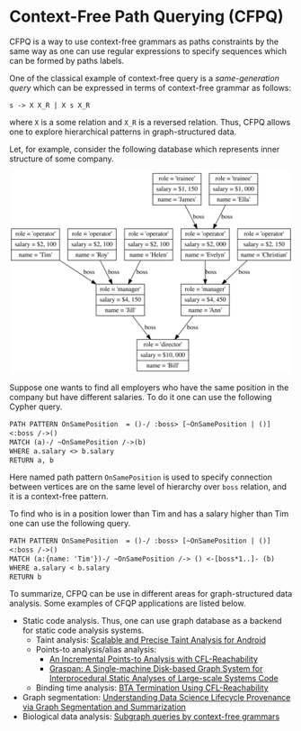 # Context-Free Path Querying (CFPQ)

CFPQ is a way to use context-free grammars as paths constraints by the same way as one can use regular expressions to specify sequences which can be formed by paths labels.

One of the classical example of context-free query is a *same-generation query* which can be expressed in terms of context-free grammar as follows:
```
s -> X X_R | X s X_R
```
where ```X``` is a some relation and ```X_R``` is a reversed relation. 
Thus, CFPQ allows one to explore hierarchical patterns in graph-structured data.

Let, for example, consider the following database which represents inner structure of some company.

![Company hierarchy](/docs/images/cfpq_example.dot.svg "The hierarchy of the company")

Suppose one wants to find all employers who have the same position in the company but have different salaries. To do it one can use the following Cypher query.

```
PATH PATTERN OnSamePosition  = ()-/ :boss> [~OnSamePosition | ()] <:boss /->()
MATCH (a)-/ ~OnSamePosition /->(b)
WHERE a.salary <> b.salary
RETURN a, b
```

Here named path pattern ```OnSamePosition``` is used to specify connection between vertices are on the same level of hierarchy over ```boss``` relation, and it is a context-free pattern.

To find who is in a position lower than Tim and has a salary higher than Tim one can use the following query.

```
PATH PATTERN OnSamePosition  = ()-/ :boss> [~OnSamePosition | ()] <:boss /->()
MATCH (a:{name: 'Tim'})-/ ~OnSamePosition /-> () <-[boss*1..]- (b)
WHERE a.salary < b.salary
RETURN b
```

To summarize, CFPQ can be use in different areas for graph-structured data analysis. Some examples of CFQP applications are listed below.
- Static code analysis. Thus, one can use graph database as a backend for static code analysis systems.
  - Taint analysis: [Scalable and Precise Taint Analysis for Android](http://huangw5.github.io/docs/issta15.pdf) 
  - Points-to analysis/alias analysis:
     - [An Incremental Points-to Analysis with CFL-Reachability](https://www.researchgate.net/publication/262173734_An_Incremental_Points-to_Analysis_with_CFL-Reachability)
     - [Graspan: A Single-machine Disk-based Graph System for Interprocedural Static Analyses of Large-scale Systems Code](https://dl.acm.org/doi/10.1145/3037697.3037744)
  - Binding time analysis: [BTA Termination Using CFL-Reachability](https://www.researchgate.net/publication/2467654_BTA_Termination_Using_CFL-Reachability)
- Graph segmentation: [Understanding Data Science Lifecycle Provenance via Graph Segmentation and Summarization](https://ieeexplore.ieee.org/abstract/document/8731467)
- Biological data analysis: [Subgraph queries by context-free grammars](https://www.researchgate.net/publication/321662505_Subgraph_Queries_by_Context-free_Grammars)
